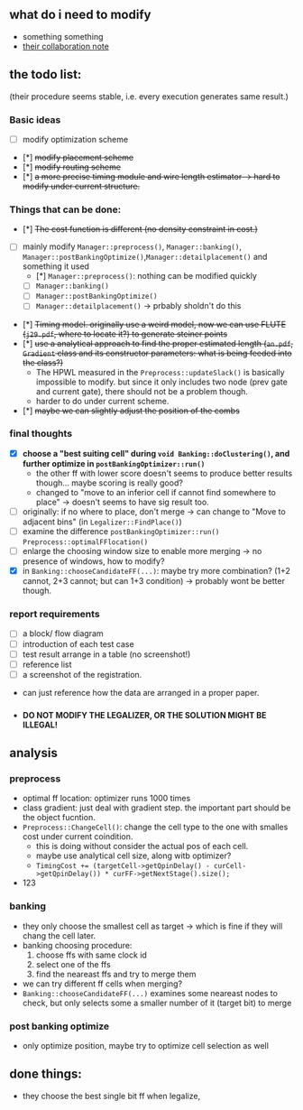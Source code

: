 ## what do i need to modify
* something something
* [their collaboration note](https://hackmd.io/@coherent17/Hk1CdKACa#Taskflow-Simple-Usage-amp-Install)
## the todo list:
(their procedure seems stable, i.e. every execution generates same result.)
### Basic ideas
- [ ] modify optimization scheme
- [*] ~~modify placement scheme~~
- [*] ~~modify routing scheme~~
- [*] ~~a more precise timing module and wire length estimator -> hard to modify under current structure.~~
### Things that can be done:
- [*] ~~The cost function is different (no density constraint in cost.)~~
- [ ] mainly modify `Manager::preprocess()`, `Manager::banking()`, `Manager::postBankingOptimize()`,`Manager::detailplacement()` and something it used
  - [*] `Manager::preprocess()`: nothing can be modified quickly
  - [ ] `Manager::banking()`
  - [ ] `Manager::postBankingOptimize()`
  - [ ] `Manager::detailplacement()` -> prbably sholdn't do this
- [*] ~~Timing model. originally use a weird model, now we can use FLUTE (`j29.pdf`, where to locate it?) to generate steiner points~~
- [*] ~~use a analytical approach to find the proper estimated length (`an.pdf`, `Gradient` class and its constructor parameters: what is being feeded into the class?)~~
  - The HPWL measured in the `Preprocess::updateSlack()` is basically impossible to modify. but since it only includes two node (prev gate and current gate), there should not be a problem though.
  - harder to do under current scheme.
- [*] ~~maybe we can slightly adjust the position of the combs~~

### final thoughts
- [x] **choose a "best suiting cell" during `void Banking::doClustering()`, and further optimize in `postBankingOptimizer::run()`**
  - the other ff with lower score doesn't seems to produce better results though... maybe scoring is really good?
  - changed to "move to an inferior cell if cannot find somewhere to place" -> doesn't seems to have sig result too.
- [ ] originally: if no where to place, don't merge -> can change to "Move to adjacent bins" (in `Legalizer::FindPlace()`)
- [ ] examine the difference `postBankingOptimizer::run()` `Preprocess::optimalFFlocation()`
- [ ] enlarge the choosing window size to enable more merging -> no presence of windows, how to modify?
- [x] in `Banking::chooseCandidateFF(...)`: maybe try more combination? (1+2 cannot, 2+3 cannot; but can 1+3 condition) -> probably wont be better though.
### report requirements
- [ ] a block/ flow diagram
- [ ] introduction of each test case
- [ ] test result arrange in a table (no screenshot!)
- [ ] reference list
- [ ] a screenshot of the registration.
- can just reference how the data are arranged in a proper paper.
### 
- **DO NOT MODIFY THE LEGALIZER, OR THE SOLUTION MIGHT BE ILLEGAL!**
  
## analysis
### preprocess
* optimal ff location: optimizer runs 1000 times
* class gradient: just deal with gradient step. the important part should be the object fucntion.
* `Preprocess::ChangeCell()`: change the cell type to the one with smalles cost under current coindition.
  * this is doing without consider the actual pos of each cell.
  * maybe use analytical cell size, along witb optimizer?
  * `TimingCost += (targetCell->getQpinDelay() - curCell->getQpinDelay()) * curFF->getNextStage().size();`
* 123

### banking
* they only choose the smallest cell as target -> which is fine if they will chang the cell later.
* banking choosing procedure:   
  1. choose ffs with same clock id
  2. select one of the ffs 
  3. find the neareast ffs and try to merge them
* we can try different ff cells when merging?
* `Banking::chooseCandidateFF(...)` examines some neareast nodes to check, but only selects some a smaller number of it (target bit) to merge
### post banking optimize
* only optimize position, maybe try to optimize cell selection as well

## done things:
* they choose the best single bit ff when legalize, 
